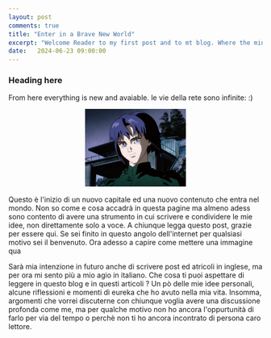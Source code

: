 ```yaml
---
layout: post
comments: true
title: "Enter in a Brave New World"
excerpt: "Welcome Reader to my first post and to mt blog. Where the mind can reall start explaining itself and it's ideas. "
date:   2024-06-23 09:00:00
---
```


### Heading here

<style>
.post-header h1 {
    font-size: 35px;
}
.post pre,
.post code {
    background-color: #fcfcfc;
    font-size: 13px; /* make code smaller for this post... */
}
.resized-image {
    width: 200px; /* or any desired width */
    height: auto; /* maintains aspect ratio */
}
</style>

From here everything is new and avaiable. le vie della rete sono infinite: :) 

<div style="text-align:center;"><img src='/assets/ghostintheshell.png' class="resized-image"></div>

Questo è l'inizio di un nuovo capitale ed una nuovo contenuto che entra nel mondo. Non so come e cosa accadrà in questa pagine ma almeno adess sono contento di avere una strumento in cui scrivere e condividere le mie idee, non direttamente solo a voce. 
A chiunque legga questo post, grazie per essere qui. Se sei finito in questo angolo dell'internet per qualsiasi motivo sei il benvenuto. Ora adesso a capire come mettere una immagine qua

Sarà mia intenzione in futuro anche di scrivere post ed atricoli in inglese, ma per ora mi sento più a mio agio in italiano. Che cosa ti puoi aspettare di leggere in questo blog e in questi articoli ? 
Un pò delle mie idee personali, alcune riflessioni e momenti di eureka che ho avuto nella mia vita. Insomma, argomenti che vorrei discuterne con chiunque voglia avere una discussione profonda come me, ma per qualche motivo non ho ancora l'oppurtunità di farlo per via del tempo o perchè non ti ho ancora incontrato di persona caro lettore. 
